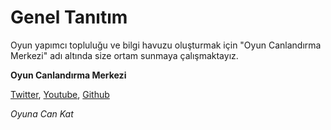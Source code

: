 # Genel Tanıtım 
Oyun yapımcı topluluğu ve bilgi havuzu oluşturmak için "Oyun Canlandırma Merkezi" adı altında size ortam sunmaya çalışmaktayız.



**Oyun Canlandırma Merkezi**

[Twitter](https://twitter.com/OyunaCanKat), 
[Youtube](https://www.youtube.com/channel/UCk6nhlE7jsH8-zeFBno0vUA), 
[Github](https://github.com/OyunCanlandirmaMerkezi)

*Oyuna Can Kat*
